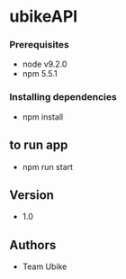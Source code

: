 # ubikeAPI


### Prerequisites

- node v9.2.0
- npm 5.5.1

 
### Installing dependencies

- npm install

## to run app
- npm run start

## Version
- 1.0

## Authors

* Team Ubike


